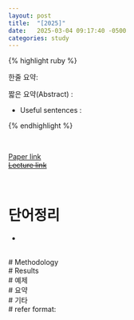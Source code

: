 ```yaml
---
layout: post
title:  "[2025]"  
date:   2025-03-04 09:17:40 -0500
categories: study
---
```


{% highlight ruby %}


한줄 요약: 



짧은 요약(Abstract) :    



* Useful sentences :  


{% endhighlight %}  

<br/>

[Paper link]()  
[~~Lecture link~~]()   

<br/>

# 단어정리  
*  







 
<br/>
# Methodology    






   
 
<br/>
# Results  






<br/>
# 예제  



<br/>  
# 요약   


<br/>  
# 기타  


<br/>
# refer format:     

